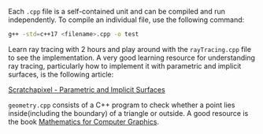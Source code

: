 Each `.cpp` file is a self-contained unit and can be compiled and run independently. To compile an individual file, use the following command:

```bash
g++ -std=c++17 <filename>.cpp -o test
```
Learn ray tracing with 2 hours and play around with the `rayTracing.cpp` file to see the implementation.
A very good learning resource for understanding ray tracing, particularly how to implement it with parametric and implicit surfaces, is the following article:

[Scratchapixel - Parametric and Implicit Surfaces](https://www.scratchapixel.com/lessons/3d-basic-rendering/minimal-ray-tracer-rendering-simple-shapes/parametric-and-implicit-surfaces.html)

`geometry.cpp` consists of a C++ program to check whether a point lies inside(including the boundary) of a triangle or outside. A good resource is the book [Mathematics for Computer Graphics](https://www.profajaypashankar.com/wp-content/uploads/2018/09/Mathematics-for-Computer-Graphics-Fifth-Edition.pdf). 

